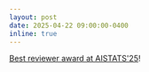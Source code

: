 ```yaml
---
layout: post
date: 2025-04-22 09:00:00-0400
inline: true
---
```


[Best reviewer award at AISTATS'25](https://aistats.org/aistats2025/awards.html)!
